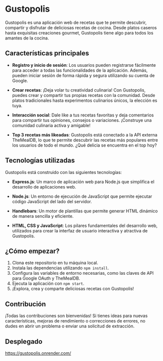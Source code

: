 # Gustopolis

Gustopolis es una aplicación web de recetas que te permite descubrir, compartir y disfrutar de deliciosas recetas de cocina. Desde platos caseros hasta exquisitas creaciones gourmet, Gustopolis tiene algo para todos los amantes de la cocina.

## Características principales

- **Registro y inicio de sesión**: Los usuarios pueden registrarse fácilmente para acceder a todas las funcionalidades de la aplicación. Además, pueden iniciar sesión de forma rápida y segura utilizando su cuenta de Google.
  
- **Crear recetas**: ¡Deja volar tu creatividad culinaria! Con Gustopolis, puedes crear y compartir tus propias recetas con la comunidad. Desde platos tradicionales hasta experimentos culinarios únicos, la elección es tuya.

- **Interacción social**: Dale like a tus recetas favoritas y deja comentarios para compartir tus opiniones, consejos o variaciones. ¡Construye una comunidad culinaria activa y amigable!

- **Top 3 recetas más likeadas**: Gustopolis está conectado a la API externa TheMealDB, lo que te permite descubrir las recetas más populares entre los usuarios de todo el mundo. ¿Qué delicia se encuentra en el top hoy?

## Tecnologías utilizadas

Gustopolis está construido con las siguientes tecnologías:

- **Express.js**: Un marco de aplicación web para Node.js que simplifica el desarrollo de aplicaciones web.
  
- **Node.js**: Un entorno de ejecución de JavaScript que permite ejecutar código JavaScript del lado del servidor.

- **Handlebars**: Un motor de plantillas que permite generar HTML dinámico de manera sencilla y eficiente.

- **HTML, CSS y JavaScript**: Los pilares fundamentales del desarrollo web, utilizados para crear la interfaz de usuario interactiva y atractiva de Gustopolis.

## ¿Cómo empezar?

1. Clona este repositorio en tu máquina local.
2. Instala las dependencias utilizando `npm install`.
3. Configura las variables de entorno necesarias, como las claves de API para Google OAuth y TheMealDB.
4. Ejecuta la aplicación con `npm start`.
5. ¡Explora, crea y comparte deliciosas recetas con Gustopolis!

## Contribución

¡Todas las contribuciones son bienvenidas! Si tienes ideas para nuevas características, mejoras de rendimiento o correcciones de errores, no dudes en abrir un problema o enviar una solicitud de extracción.

## Desplegado
https://gustopolis.onrender.com/
